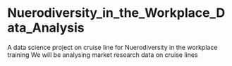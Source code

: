 # Nuerodiversity_in_the_Workplace_Data_Analysis
A data science project on cruise line for Nuerodiversity in the workplace training
We will be analysing market research data on cruise lines
